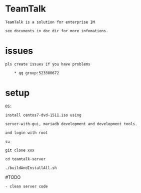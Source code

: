 # TeamTalk
	TeamTalk is a solution for enterprise IM
	
	see documents in doc dir for more infomations.
	
	
# issues 
	pls create issues if you have problems  
		
		* qq group:523380672

# setup 
	
	OS:

	install centos7-dvd-1511.iso using 

	server-with-gui, mariadb development and development tools.

	and login with root	

	su
	
	git clone xxx

	cd teamtalk-server

	./buildAndInstallAll.sh

#TODO

	- clean server code
	
	
